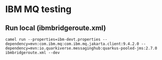 # IBM MQ testing

## Run local (ibmbridgeroute.xml)
```
camel run --properties=ibm-devt.properties --dependency=mvn:com.ibm.mq:com.ibm.mq.jakarta.client:9.4.2.0 --dependency=mvn:io.quarkiverse.messaginghub:quarkus-pooled-jms:2.7.0 ibmbridgeroute.xml --dev
```
